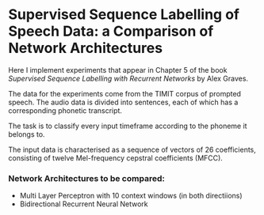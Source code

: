 # Supervised Sequence Labelling of Speech Data: a Comparison of Network Architectures
Here I implement experiments that appear in Chapter 5 of the book *Supervised Sequence Labelling with Recurrent Networks* by Alex Graves.

The data for the experiments come from the TIMIT corpus of prompted speech. The audio data is divided into sentences, each of which has a corresponding phonetic transcript.

The task is to classify every input timeframe according to the phoneme it belongs to.

The input data is characterised as a sequence of vectors of 26 coefficients, consisting of twelve Mel-frequency cepstral coefficients (MFCC).

### Network Architectures to be compared:
- Multi Layer Perceptron with 10 context windows (in both directiions)
- Bidirectional Recurrent Neural Network
